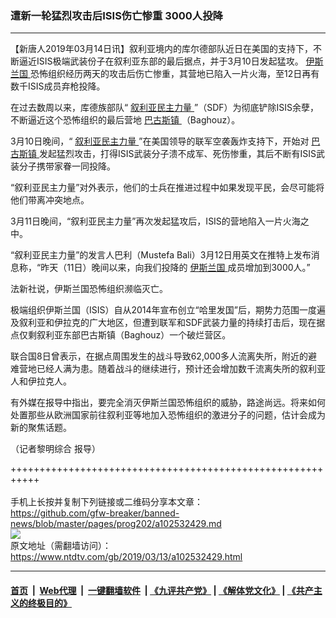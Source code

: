 ### 遭新一轮猛烈攻击后ISIS伤亡惨重 3000人投降
------------------------

<div class="post_content" itemprop="articleBody">
 <p>
  【新唐人2019年03月14日讯】叙利亚境内的库尔德部队近日在美国的支持下，不断逼近ISIS极端武装份子在叙利亚东部的最后据点，并于3月10日发起猛攻。
  <a href="https://www.ntdtv.com/gb/伊斯兰国.htm">
   伊斯兰国
  </a>
  恐怖组织经历两天的攻击后伤亡惨重，其营地已陷入一片火海，至12日再有数千ISIS成员弃枪投降。
 </p>
 <p>
  在过去数周以来，库德族部队“
  <a href="https://www.ntdtv.com/gb/叙利亚民主力量.htm">
   叙利亚民主力量
  </a>
  ”（SDF）为彻底铲除ISIS余孽，不断逼近这个恐怖组织的最后营地
  <a href="https://www.ntdtv.com/gb/巴古斯镇.htm">
   巴古斯镇
  </a>
  （Baghouz）。
 </p>
 <p>
  3月10日晚间，“
  <a href="https://www.ntdtv.com/gb/叙利亚民主力量.htm">
   叙利亚民主力量
  </a>
  ”在美国领导的联军空袭轰炸支持下，开始对
  <a href="https://www.ntdtv.com/gb/巴古斯镇.htm">
   巴古斯镇
  </a>
  发起猛烈攻击，打得ISIS武装分子溃不成军、死伤惨重，其后不断有ISIS武装分子携带家眷一同投降。
 </p>
 <p>
  “叙利亚民主力量”对外表示，他们的士兵在推进过程中如果发现平民，会尽可能将他们带离冲突地点。
 </p>
 <p>
  3月11日晚间，“叙利亚民主力量”再次发起猛攻后，ISIS的营地陷入一片火海之中。
 </p>
 <p>
  “叙利亚民主力量”的发言人巴利（Mustefa Bali）3月12日用英文在推特上发布消息称，“昨天（11日）晚间以来，向我们投降的
  <a href="https://www.ntdtv.com/gb/伊斯兰国.htm">
   伊斯兰国
  </a>
  成员增加到3000人。”
 </p>
 <p>
  法新社说，伊斯兰国恐怖组织濒临灭亡。
 </p>
 <p>
  极端组织伊斯兰国（ISIS）自从2014年宣布创立“哈里发国”后，期势力范围一度遍及叙利亚和伊拉克的广大地区，但遭到联军和SDF武装力量的持续打击后，现在据点仅剩叙利亚东部巴古斯镇（Baghouz）一个破烂营区。
 </p>
 <p>
  联合国8日曾表示，在据点周围发生的战斗导致62,000多人流离失所，附近的避难营地已经人满为患。随着战斗的继续进行，预计还会增加数千流离失所的叙利亚人和伊拉克人。
 </p>
 <p>
  有外媒在报导中指出，要完全消灭伊斯兰国恐怖组织的威胁，路途尚远。将来如何处置那些从欧洲国家前往叙利亚等地加入恐怖组织的激进分子的问题，估计会成为新的聚焦话题。
 </p>
 <p>
  （记者黎明综合 报导）
 </p>
 <div class="single_ad">
 </div>
</div>

+++++++++++++++++++++++++++++++++++++++++++++++++++++++++++<br/><br/>
手机上长按并复制下列链接或二维码分享本文章：<br/>
https://github.com/gfw-breaker/banned-news/blob/master/pages/prog202/a102532429.md <br/>
<a href='https://github.com/gfw-breaker/banned-news/blob/master/pages/prog202/a102532429.md'><img src='https://github.com/gfw-breaker/banned-news/blob/master/pages/prog202/a102532429.md.png'/></a> <br/>
原文地址（需翻墙访问）：https://www.ntdtv.com/gb/2019/03/13/a102532429.html


------------------------
#### [首页](https://github.com/gfw-breaker/banned-news/blob/master/README.md) &nbsp;|&nbsp; [Web代理](https://github.com/labour-camp/helloworld) &nbsp;|&nbsp; [一键翻墙软件](https://github.com/gfw-breaker/nogfw/blob/master/README.md) &nbsp;| [《九评共产党》](https://github.com/gfw-breaker/9ping.md/blob/master/README.md#九评之一评共产党是什么) | [《解体党文化》](https://github.com/gfw-breaker/jtdwh.md/blob/master/README.md) | [《共产主义的终极目的》](https://github.com/gfw-breaker/gczydzjmd.md/blob/master/README.md)

